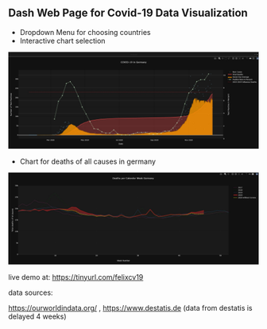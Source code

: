 ## Dash Web Page for Covid-19 Data Visualization

- Dropdown Menu for choosing countries
- Interactive chart selection

![gerex](\img\gerex.jpg)



- Chart for deaths of all causes in germany

![gertd](\img\gertd.jpg)

live demo at: https://tinyurl.com/felixcv19



data sources:

https://ourworldindata.org/ , https://www.destatis.de (data from destatis is delayed 4 weeks)
